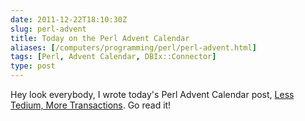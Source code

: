 ```yaml
--- 
date: 2011-12-22T18:10:30Z
slug: perl-advent
title: Today on the Perl Advent Calendar
aliases: [/computers/programming/perl/perl-advent.html]
tags: [Perl, Advent Calendar, DBIx::Connector]
type: post
---
```


Hey look everybody, I wrote today's Perl Advent Calendar post,
[Less Tedium, More Transactions]. Go read it!

  [Less Tedium, More Transactions]: http://perladvent.org/2011/2011-12-22.html
